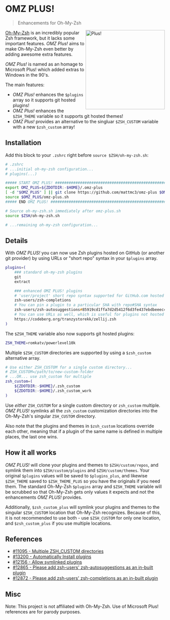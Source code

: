 # OMZ PLUS!

> Enhancements for Oh-My-Zsh

<img align="right" style="float: right;" width="250" alt="Plus!" src="https://github.com/user-attachments/assets/b834d42b-d6d9-4da9-ad7d-98d1b62e79f1" />

[Oh-My-Zsh][ohmyzsh] is an incredibly popular Zsh framework, but it lacks some important features. _OMZ Plus!_ aims to make
Oh-My-Zsh even better by adding awesome extra features.

_OMZ Plus!_ is named as an homage to Microsoft Plus! which added extras to Windows in the 90's.

The main features:

-   _OMZ Plus!_ enhances the `$plugins` array so it supports git hosted plugins!
-   _OMZ Plus!_ enhances the `$ZSH_THEME` variable so it supports git hosted themes!
-   _OMZ Plus!_ provides an alternative to the singluar `$ZSH_CUSTOM` variable with a
    new `$zsh_custom` array!

## Installation

Add this block to your `.zshrc` right before `source $ZSH/oh-my-zsh.sh`:

```zsh
# .zshrc
# ...initial oh-my-zsh configuration...
# plugins(...)

##### START OMZ PLUS! ##################################################################
export OMZ_PLUS=${ZDOTDIR:-$HOME}/.omz-plus
[ -d "$OMZ_PLUS" ] || git clone https://github.com/mattmc3/omz-plus $OMZ_PLUS
source $OMZ_PLUS/omz-plus.sh
##### END OMZ PLUS! ####################################################################

# Source oh-my-zsh.sh immediately after omz-plus.sh
source $ZSH/oh-my-zsh.sh

# ...remaining oh-my-zsh configuration...
```

## Details

With _OMZ PLUS!_ you can now use Zsh plugins hosted on GitHub (or another git provider) by
using URLs or "short repo" syntax in your `$plugins` array.

```zsh
plugins=(
    ### standard oh-my-zsh plugins
    git
    extract

    ### enhanced OMZ PLUS! plugins
    # 'user/project' short repo syntax supported for GitHub.com hosted plugins.
    zsh-users/zsh-completions
    # You can pin a plugin to a particular SHA with repo#SHA syntax
    zsh-users/zsh-autosuggestions#85919cd1ffa7d2d5412f6d3fe437ebdbeeec4fc5
    # You can use URLs as well, which is useful for plugins not hosted on GitHub.com
    https://codeberg.org/tranzystorekk/zellij.zsh
)
```

The `$ZSH_THEME` variable also now supports git hosted plugins:

```zsh
ZSH_THEME=romkatv/powerlevel10k
```

Multiple `$ZSH_CUSTOM` directories are supported by using a `$zsh_custom` alternative array.

```zsh
# Use either ZSH_CUSTOM for a single custom directory...
# ZSH_CUSTOM=/path/to/new-custom-folder
# ...OR... use zsh_custom for multiple
zsh_custom=(
    ${ZDOTDIR:-$HOME}/.zsh_custom
    ${ZDOTDIR:-$HOME}/.zsh_custom_work
)
```

Use _either_ `ZSH_CUSTOM` for a single custom directory or `zsh_custom` multiple. _OMZ PLUS!_
symlinks all the `zsh_custom` customization directories into the Oh-My-Zsh's singular
`ZSH_CUSTOM` directory.

Also note that the plugins and themes in `$zsh_custom` locations override each other, meaning
that if a plugin of the same name is defined in multiple places, the last one wins.

## How it all works

_OMZ PLUS!_ will clone your plugins and themes to `$ZSH/custom/repos`, and symlink them
into `$ZSH/custom/plugins` and `$ZSH/custom/themes`. Your original `$plugins` values
will be saved to `$plugins_plus`, and likewise `$ZSH_THEME` saved to `$ZSH_THEME_PLUS`
so you have the originals if you need them. The standard Oh-My-Zsh `$plugins` array and
`$ZSH_THEME` variable will be scrubbed so that Oh-My-Zsh gets only values it expects
and not the enhancements _OMZ PLUS!_ provides.

Additionally, `$zsh_custom_plus` will symlink your plugins and themes to the singular
`$ZSH_CUSTOM` location that Oh-My-Zsh recognizes. Because of this, it is not recommended
to use both - use `$ZSH_CUSTOM` for only one location, and `$zsh_custom_plus` if you
use multiple locations.

## References

-   [#11095 - Multiple ZSH_CUSTOM directories](https://github.com/ohmyzsh/ohmyzsh/issues/11095)
-   [#13200 - Automatically Install plugins](https://github.com/ohmyzsh/ohmyzsh/issues/13200)
-   [#12156 - Allow symlinked plugins](https://github.com/ohmyzsh/ohmyzsh/issues/12156)
-   [#12865 - Please add zsh-users' zsh-autosuggestions as an in-built plugin](https://github.com/ohmyzsh/ohmyzsh/issues/12865)
-   [#12872 - Please add zsh-users' zsh-completions as an in-built plugin](https://github.com/ohmyzsh/ohmyzsh/issues/12872)

## Misc

Note: This project is not affiliated with Oh-My-Zsh. Use of Microsoft Plus! references are for
parody purposes.

[ohmyzsh]: https://github.com/ohmyzsh/ohmyzsh
[zsh-autosuggestions]: https://github.com/zsh-users/zsh-autosuggestions
[zsh-completions]: https://github.com/zsh-users/zsh-completions
[xdg_basedirs]: https://specifications.freedesktop.org/basedir-spec/latest/
